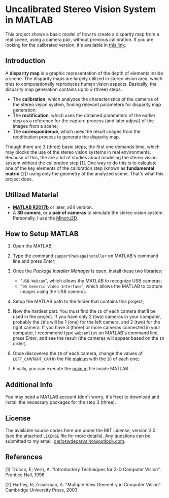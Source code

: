 # Uncalibrated Stereo Vision System in MATLAB

This project shows a basic model of how to create a disparity map from a real scene, using a camera pair, without previous calibration. If you are looking for the calibrated version, it's available in [this link](https://github.com/Carzuilha/MATLAB-CalibratedStereoVisionSystem).

## Introduction

A **disparity map** is a graphic representation of the depth of elements inside a scene. The disparity maps are largely utilized in stereo vision area, which tries to computationally reproduces human vision aspects. Basically, the disparity map generation contains up to 3 (three) steps:

 - The **calibration**, which analyzes the characteristics of the cameras of the stereo vision system, finding relevant parameters for disparity map generation;
 - The **rectification**, which uses the obtained parameters of the earlier step as a reference for the capture process (and later adjust) of the images from a scene;
 - The **correspondence**, which uses the result images from the rectification process to generate the disparity map.

Though there are 3 (three) basic steps, the first one demands time, which may blocks the use of the stereo vision systems in real environments. Because of this, the are a lot of studies about modeling the stereo vision system without the calibration step [1]. One way to do this is to calculate one of the key elements of the calibration step (known as **fundamental matrix** [2]) using only the geometry of the analyzed scene. That's what this project does. 

## Utilized Material

- [**MATLAB R2017b**](https://www.mathworks.com/products/matlab.html) or later, x64 version.
- A **3D camera**, or a **pair of cameras** to simulate the stereo vision system. Personally, I use the [Minoru3D](http://www.minoru3d.com/).

## How to Setup MATLAB

1. Open the MATLAB;

2. Type the command `supportPackageInstaller` on MATLAB's command line and press _Enter_;

3. Once the _Package Installer Manager_ is open, install these two libraries:

	- "`USB Webcam`", which allows the MATLAB to recognize USB cameras;
	- "`OS Generic Video Interface`", which allows the MATLAB to capture images using the USB cameras.
	
4. Setup the MATLAB path to the folder that contains this project;

5. Now the hardest part. You must find the `ID` of each camera that'll be used in the project. If you have only 2 (two) cameras in your computer, probably the `ID`'s will be 1 (one) for the left camera, and 2 (two) for the right camera. If you have 3 (three) or more cameras connected in your computer, I recommend type `webcamlist` on MATLAB's command line, press _Enter_, and see the result (the cameras will appear based on the `ID` order). 

6. Once discovered the `ID` of each camera, change the values of `LEFT_CAM`/`RGHT_CAM` in the file [main.m](sources/main.c) with the `ID` of each one;

7. Finally, you can execute the [main.m](sources/main.c) file inside MATLAB.

## Additional Info

You may need a MATLAB account (don't worry, it's free) to download and install the necessary packages for the step 3 (three).

## License

The available source codes here are under the MIT License, version 3.0 (see the attached `LICENSE` file for more details). Any questions can be submitted to my email: carloswdecarvalho@outlook.com.

## References

[1]	Trucco, E; Verri, A. "Introductory Techniques for 3-D Computer Vision". Prentice Hall, 1998.

[2] Hartley, R; Zisserman, A. "Multiple View Geometry in Computer Vision". Cambridge University Press, 2003.